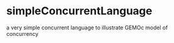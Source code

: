 # simpleConcurrentLanguage
a very simple concurrent language to illustrate GEMOc model of concurrency
